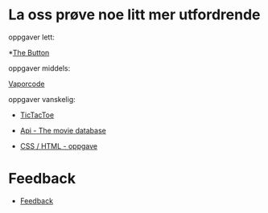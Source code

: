# La oss prøve noe litt mer utfordrende
oppgaver lett:

*[The Button](https://jsfiddle.net/tbsBR/c0gf3vpd/46/) 

oppgaver middels:

[Vaporcode](https://jsfiddle.net/tbsBR/qvgto6sc/42/)

oppgaver vanskelig:

* [TicTacToe](https://jsfiddle.net/Sion17/xs8tcg4L/18/)

* [Api - The movie database](https://jsfiddle.net/msv92/zkdcL61u/18/)

* [CSS / HTML - oppgave](https://jsfiddle.net/alhaBrreg/8pnk40bo/370/)

# Feedback

*   [Feedback](https://docs.google.com/forms/d/e/1FAIpQLSf2nb1euAKhzfKx73D5ZexjqgJLvqqCC0ySxS5fEOEOl55LdA/viewform?usp=sf_link)
